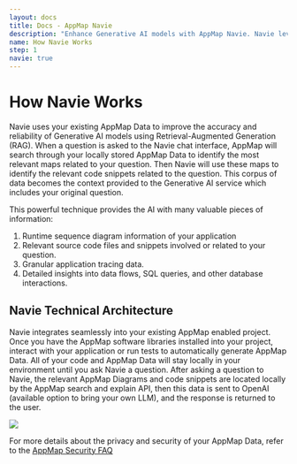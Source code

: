 ```yaml
---
layout: docs
title: Docs - AppMap Navie
description: "Enhance Generative AI models with AppMap Navie. Navie leverages RAG to provide accurate answers by searching locally stored AppMap Data for relevant code snippets and application insights."
name: How Navie Works
step: 1
navie: true
---
```


# How Navie Works

Navie uses your existing AppMap Data to improve the accuracy and reliability of Generative AI models using Retrieval-Augmented Generation (RAG). When a question is asked to the Navie chat interface, AppMap will search through your locally stored AppMap Data to identify the most relevant maps related to your question. Then Navie will use these maps to identify the relevant code snippets related to the question.  This corpus of data becomes the context provided to the Generative AI service which includes your original question. 

This powerful technique provides the AI with many valuable pieces of information:  
1) Runtime sequence diagram information of your application  
2) Relevant source code files and snippets involved or related to your question.  
3) Granular application tracing data.  
4) Detailed insights into data flows, SQL queries, and other database interactions.  


## Navie Technical Architecture

Navie integrates seamlessly into your existing AppMap enabled project.  Once you have the AppMap software libraries installed into your project, interact with your application or run tests to automatically generate AppMap Data. All of your code and AppMap Data will stay locally in your environment until you ask Navie a question.  After asking a question to Navie, the relevant AppMap Diagrams and code snippets are located locally by the AppMap search and explain API, then this data is sent to OpenAI (available option to bring your own LLM), and the response is returned to the user. 

<img class="video-screenshot" src="/assets/img/product/navie-architecture.webp"/> 

For more details about the privacy and security of your AppMap Data, refer to the [AppMap Security FAQ](https://appmap.io/security)